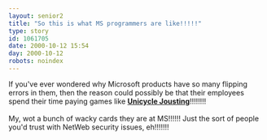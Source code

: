 ```yaml
---
layout: senior2
title: "So this is what MS programmers are like!!!!!"
type: story
id: 1061705
date: 2000-10-12 15:54
day: 2000-10-12
robots: noindex
---
```

If you've ever wondered why Microsoft products have so many flipping errors in them, then the reason could possibly be that their employees spend their time paying games like <b><a href="http://www.unicycling.org/unicycling/unijoust.html">Unicycle Jousting</a></b>!!!!!!!!<br/> <br/>My, wot a bunch of wacky cards they are at MS!!!!!! Just the sort of people you'd trust with NetWeb security issues, eh!!!!!!!

